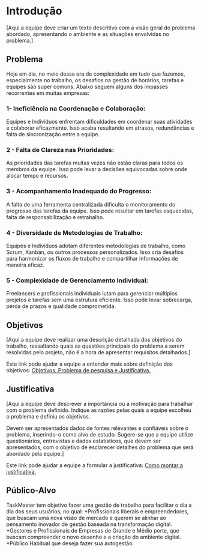 # Introdução

[Aqui a equipe deve criar um texto descritivo com a visão geral do problema abordado, apresentando o ambiente e as situações envolvidas no problema.]

## Problema

Hoje em dia, no meio dessa era de complexidade em tudo que fazemos, especialmente no trabalho, os desafios na gestão de horários, tarefas e equipes são super comuns. Abaixo seguem alguns dos impasses recorrentes em muitas empresas:

### 1- Ineficiência na Coordenação e Colaboração:
Equipes e Indivíduos enfrentam dificuldades em coordenar suas atividades e colaborar eficazmente.
Isso acaba resultando em atrasos, redundâncias e falta de sincronização entre a equipe.

### 2 - Falta de Clareza nas Prioridades:
As prioridades das tarefas muitas vezes não estão claras para todos os membros da equipe.
Isso pode levar a decisões equivocadas sobre onde alocar tempo e recursos.

### 3 - Acompanhamento Inadequado do Progresso:
A falta de uma ferramenta centralizada dificulta  o monitoramento do progresso das tarefas da equipe.
Isso pode resultar em tarefas esquecidas, falta de responsabilização e retrabalho.

### 4 - Diversidade de Metodologias de Trabalho:
Equipes e Indivíduos adotam diferentes metodologias de trabalho, como Scrum, Kanban, ou outros processos personalizados.
Isso cria desafios para harmonizar os fluxos de trabalho e compartilhar informações de maneira eficaz.

### 5 - Complexidade de Gerenciamento Individual:
Freelancers e profissionais individuais lutam para gerenciar múltiplos projetos e tarefas sem uma estrutura eficiente.
Isso pode levar sobrecarga, perda de prazos e qualidade comprometida.




## Objetivos

[Aqui a equipe deve realizar uma descrição detalhada dos objetivos do trabalho, ressaltando quais as questões principais do problema a serem resolvidas pelo projeto, não é a hora de apresentar requisitos detalhados.]
 
Este link pode ajudar a equipe a entender mais sobre definição dos objetivos: [Objetivos, Problema de pesquisa e Justificativa.](https://medium.com/@versioparole/objetivos-problema-de-pesquisa-e-justificativa-c98c8233b9c3)

## Justificativa

[Aqui a equipe deve descrever a importância ou a motivação para trabalhar com o problema definido. Indique as razões pelas quais a equipe escolheu o problema e definiu os objetivos.

Devem ser apresentados dados de fontes relevantes e confiáveis sobre o problema, inserindo-o como alvo de estudo. Sugere-se que a equipe utilize questionários, entrevistas e dados estatísticos, que devem ser apresentados, com o objetivo de esclarecer detalhes do problema que será abordado pela equipe.]

Este link pode ajudar a equipe a formular a justificativa: [Como montar a justificativa.](https://guiadamonografia.com.br/como-montar-justificativa-do-tcc/)

## Público-Alvo

TaskMaster tem objetivo fazer uma gestão de trabalho para facilitar o dia a dia dos seus usuários, no qual:
	*Profissionais liberais e empreendedores, que buscam uma nova visão de mercado e querem se alinhar ao pensamento inovador de gestão baseada na transformação digital.
	*Gestores e Profissionais de Empresas de Grande e Médio porte, que buscam compreender o novo desenho e a criação do ambiente digital.
	*Público Habitual que deseja fazer sua autogestão.


